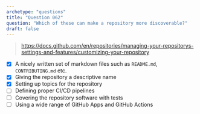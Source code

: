 ```yaml
---
archetype: "questions"
title: "Question 062"
question: "Which of these can make a repository more discoverable?"
draft: false
---
```



> https://docs.github.com/en/repositories/managing-your-repositorys-settings-and-features/customizing-your-repository
- [x] A nicely written set of markdown files such as `README.md`, `CONTRIBUTING.md` etc.
- [x] Giving the repository a descriptive name
- [x] Setting up topics for the repository
- [ ] Defining proper CI/CD pipelines
- [ ] Covering the repository software with tests
- [ ] Using a wide range of GitHub Apps and GitHub Actions
